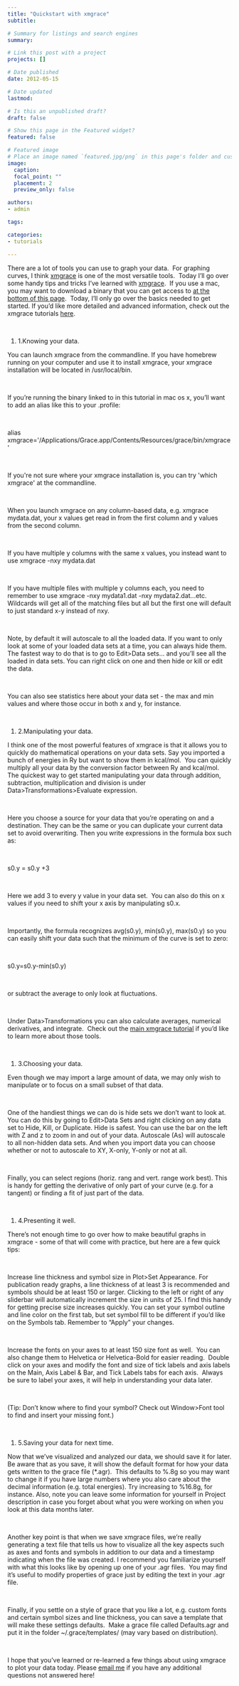 ```yaml
---
title: "Quickstart with xmgrace"
subtitle: 

# Summary for listings and search engines
summary: 

# Link this post with a project
projects: []

# Date published
date: 2012-05-15

# Date updated
lastmod: 

# Is this an unpublished draft?
draft: false

# Show this page in the Featured widget?
featured: false

# Featured image
# Place an image named `featured.jpg/png` in this page's folder and customize its options here.
image:
  caption: 
  focal_point: ""
  placement: 2
  preview_only: false

authors:
- admin

tags:

categories:
- tutorials

---
```

There are a lot of tools you can use to graph your data.  For graphing curves, I think [xmgrace](http://plasma-gate.weizmann.ac.il/Grace/ "http://plasma-gate.weizmann.ac.il/Grace/") is one of the most versatile tools.  Today I’ll go over some handy tips and tricks I’ve learned with [xmgrace](http://plasma-gate.weizmann.ac.il/Grace/ "http://plasma-gate.weizmann.ac.il/Grace/").  If you use a mac, you may want to download a binary that you can get access to [at the bottom of this page](http://hpc.sourceforge.net/ "http://hpc.sourceforge.net/").  Today, I’ll only go over the basics needed to get started. If you’d like more detailed and advanced information, check out the xmgrace tutorials [here](http://plasma-gate.weizmann.ac.il/Grace/doc/Tutorial.html "http://plasma-gate.weizmann.ac.il/Grace/doc/Tutorial.html").


 


1. 1.Knowing your data.

You can launch xmgrace from the commandline. If you have homebrew running on your computer and use it to install xmgrace, your xmgrace installation will be located in /usr/local/bin.


 


If you’re running the binary linked to in this tutorial in mac os x, you’ll want to add an alias like this to your .profile:


 


alias xmgrace='/Applications/Grace.app/Contents/Resources/grace/bin/xmgrace'


 


If you're not sure where your xmgrace installation is, you can try 'which xmgrace' at the commandline.


 


When you launch xmgrace on any column-based data, e.g. xmgrace mydata.dat, your x values get read in from the first column and y values from the second column. 


 


If you have multiple y columns with the same x values, you instead want to use xmgrace -nxy mydata.dat


 


If you have multiple files with multiple y columns each, you need to remember to use xmgrace -nxy mydata1.dat -nxy mydata2.dat...etc.  Wildcards will get all of the matching files but all but the first one will default to just standard x-y instead of nxy.


 


Note, by default it will autoscale to all the loaded data. If you want to only look at some of your loaded data sets at a time, you can always hide them.  The fastest way to do that is to go to Edit>Data sets... and you’ll see all the loaded in data sets. You can right click on one and then hide or kill or edit the data.


 


You can also see statistics here about your data set - the max and min values and where those occur in both x and y, for instance.


 


1. 2.Manipulating your data.

I think one of the most powerful features of xmgrace is that it allows you to quickly do mathematical operations on your data sets. Say you imported a bunch of energies in Ry but want to show them in kcal/mol.  You can quickly multiply all your data by the conversion factor between Ry and kcal/mol.  The quickest way to get started manipulating your data through addition, subtraction, multiplication and division is under Data>Transformations>Evaluate expression.


 


Here you choose a source for your data that you’re operating on and a destination. They can be the same or you can duplicate your current data set to avoid overwriting. Then you write expressions in the formula box such as:


 


s0.y = s0.y +3


 


Here we add 3 to every y value in your data set.  You can also do this on x values if you need to shift your x axis by manipulating s0.x.


 


Importantly, the formula recognizes avg(s0.y), min(s0.y), max(s0.y) so you can easily shift your data such that the minimum of the curve is set to zero:


 


s0.y=s0.y-min(s0.y)


 


or subtract the average to only look at fluctuations.  


 


Under Data>Transformations you can also calculate averages, numerical derivatives, and integrate.  Check out the [main xmgrace tutorial](http://plasma-gate.weizmann.ac.il/Grace/doc/Tutorial.html "http://plasma-gate.weizmann.ac.il/Grace/doc/Tutorial.html") if you’d like to learn more about those tools.  


 


1. 3.Choosing your data.

Even though we may import a large amount of data, we may only wish to manipulate or to focus on a small subset of that data.


 


One of the handiest things we can do is hide sets we don’t want to look at. You can do this by going to Edit>Data Sets and right clicking on any data set to Hide, Kill, or Duplicate. Hide is safest. You can use the bar on the left with Z and z to zoom in and out of your data. Autoscale (As) will autoscale to all non-hidden data sets. And when you import data you can choose whether or not to autoscale to XY, X-only, Y-only or not at all.  


 


Finally, you can select regions (horiz. rang and vert. range work best). This is handy for getting the derivative of only part of your curve (e.g. for a tangent) or finding a fit of just part of the data.  


 


1. 4.Presenting it well.

There’s not enough time to go over how to make beautiful graphs in xmgrace - some of that will come with practice, but here are a few quick tips:


 


Increase line thickness and symbol size in Plot>Set Appearance. For publication ready graphs, a line thickness of at least 3 is recommended and symbols should be at least 150 or larger. Clicking to the left or right of any sliderbar will automatically increment the size in units of 25. I find this handy for getting precise size increases quickly. You can set your symbol outline and line color on the first tab, but set symbol fill to be different if you’d like on the Symbols tab. Remember to “Apply” your changes.  


 


Increase the fonts on your axes to at least 150 size font as well.  You can also change them to Helvetica or Helvetica-Bold for easier reading.  Double click on your axes and modify the font and size of tick labels and axis labels on the Main, Axis Label & Bar, and Tick Labels tabs for each axis.  Always be sure to label your axes, it will help in understanding your data later. 


 


(Tip: Don’t know where to find your symbol? Check out Window>Font tool to find and insert your missing font.)


 


1. 5.Saving your data for next time.

Now that we’ve visualized and analyzed our data, we should save it for later. Be aware that as you save, it will show the default format for how your data gets written to the grace file (*.agr).  This defaults to %.8g so you may want to change it if you have large numbers where you also care about the decimal information (e.g. total energies). Try increasing to %16.8g, for instance. Also, note you can leave some information for yourself in Project description in case you forget about what you were working on when you look at this data months later.


 


Another key point is that when we save xmgrace files, we’re really generating a text file that tells us how to visualize all the key aspects such as axes and fonts and symbols in addition to our data and a timestamp indicating when the file was created. I recommend you familiarize yourself with what this looks like by opening up one of your .agr files.  You may find it’s useful to modify properties of grace just by editing the text in your .agr file.


 


Finally, if you settle on a style of grace that you like a lot, e.g. custom fonts and certain symbol sizes and line thickness, you can save a template that will make these settings defaults.  Make a grace file called Defaults.agr and put it in the folder ~/.grace/templates/ (may vary based on distribution).  


 


I hope that you’ve learned or re-learned a few things about using xmgrace to plot your data today. Please [email me](mailto:hjkulik@mit.edu?subject=Questions%20about%20xmgrace%20quickstart "mailto:hjkulik@mit.edu?subject=Questions about xmgrace quickstart") if you have any additional questions not answered here!



